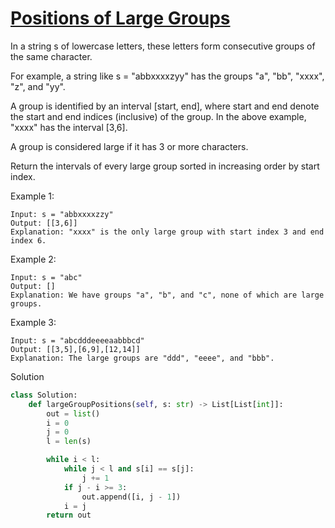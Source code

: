 # [Positions of Large Groups](https://leetcode.com/problems/positions-of-large-groups/description/)

In a string s of lowercase letters, these letters form consecutive groups of the same character.

For example, a string like s = "abbxxxxzyy" has the groups "a", "bb", "xxxx", "z", and "yy".

A group is identified by an interval [start, end], where start and end denote the start and end indices (inclusive) of 
the group. In the above example, "xxxx" has the interval [3,6].

A group is considered large if it has 3 or more characters.

Return the intervals of every large group sorted in increasing order by start index.

Example 1:
```
Input: s = "abbxxxxzzy"
Output: [[3,6]]
Explanation: "xxxx" is the only large group with start index 3 and end index 6.
```
Example 2:
```
Input: s = "abc"
Output: []
Explanation: We have groups "a", "b", and "c", none of which are large groups.
```
Example 3:
```
Input: s = "abcdddeeeeaabbbcd"
Output: [[3,5],[6,9],[12,14]]
Explanation: The large groups are "ddd", "eeee", and "bbb".
```
Solution
```python
class Solution:
    def largeGroupPositions(self, s: str) -> List[List[int]]:
        out = list()
        i = 0
        j = 0
        l = len(s)

        while i < l:
            while j < l and s[i] == s[j]:
                j += 1
            if j - i >= 3:
                out.append([i, j - 1])
            i = j
        return out
```